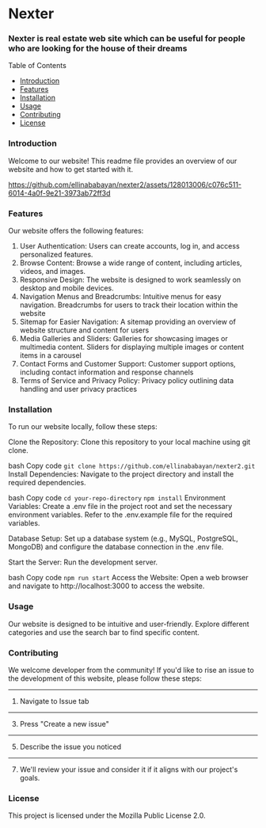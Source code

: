 # Nexter
### Nexter is real estate web site which can be useful for people who are looking for the house of their dreams

Table of Contents
- [Introduction](#introduction)
- [Features](#features)
- [Installation](#installation)
- [Usage](#usage)
- [Contributing](#contributing)
- [License](#license)
  
### Introduction
Welcome to our website! This readme file provides an overview of our website and how to get started with it.



https://github.com/ellinababayan/nexter2/assets/128013006/c076c511-6014-4a0f-9e21-3973ab72ff3d



### Features
Our website offers the following features:

1. User Authentication: Users can create accounts, log in, and access personalized features.
2. Browse Content: Browse a wide range of content, including articles, videos, and images.
3. Responsive Design: The website is designed to work seamlessly on desktop and mobile devices.
4. Navigation Menus and Breadcrumbs: Intuitive menus for easy navigation. Breadcrumbs for users to track their location within the website
5. Sitemap for Easier Navigation: A sitemap providing an overview of website structure and content for users
6. Media Galleries and Sliders: Galleries for showcasing images or multimedia content. Sliders for displaying multiple images or content items in a carousel
7. Contact Forms and Customer Support: Customer support options, including contact information and response channels
8. Terms of Service and Privacy Policy: Privacy policy outlining data handling and user privacy practices

### Installation
To run our website locally, follow these steps:

Clone the Repository: Clone this repository to your local machine using git clone.

bash
Copy code
`git clone https://github.com/ellinababayan/nexter2.git`
Install Dependencies: Navigate to the project directory and install the required dependencies.

bash
Copy code
`cd your-repo-directory`
`npm install`
Environment Variables: Create a .env file in the project root and set the necessary environment variables. Refer to the .env.example file for the required variables.

Database Setup: Set up a database system (e.g., MySQL, PostgreSQL, MongoDB) and configure the database connection in the .env file.

Start the Server: Run the development server.

bash
Copy code
`npm run start`
Access the Website: Open a web browser and navigate to http://localhost:3000 to access the website.

### Usage
Our website is designed to be intuitive and user-friendly. 
Explore different categories and use the search bar to find specific content.

### Contributing
We welcome developer from the community! If you'd like to rise an issue to the development of this website, please follow these steps:
***

1. Navigate to Issue tab
***
3. Press "Create a new issue"
***
5. Describe the issue you noticed
***
7. We'll review your issue and consider it if it aligns with our project's goals.

### License
This project is licensed under the Mozilla Public License 2.0.
